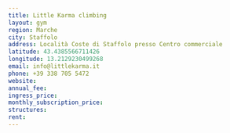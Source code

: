 ```yaml
---
title: Little Karma climbing
layout: gym
region: Marche
city: Staffolo
address: Località Coste di Staffolo presso Centro commerciale
latitude: 43.4385566711426
longitude: 13.2129230499268
email: info@littlekarma.it
phone: +39 338 705 5472
website: 
annual_fee: 
ingress_price: 
monthly_subscription_price: 
structures: 
rent: 
---
```


